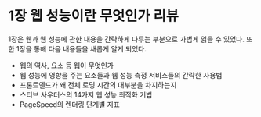 # 1장 웹 성능이란 무엇인가 리뷰

1장은 웹과 웹 성능에 관한 내용을 간략하게 다루는 부분으로 가볍게 읽을 수 있었다. 또한 1장을 통해 다음 내용들을 새롭게 알게 되었다.

- 웹의 역사, 요소 등 웹이 무엇인가
- 웹 성능에 영향을 주는 요소들과 웹 성능 측정 서비스들의 간략한 사용법
- 프론트엔드가 왜 전체 로딩 시간의 대부분을 차지하는지
- 스티브 사우더스의 14가지 웹 성능 최적화 기법
- PageSpeed의 렌더링 단계별 지표
